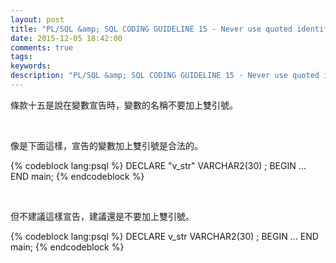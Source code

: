 ```yaml
---
layout: post
title: "PL/SQL &amp; SQL CODING GUIDELINE 15 - Never use quoted identifiers"
date: 2015-12-05 18:42:00
comments: true
tags: 
keywords: 
description: "PL/SQL &amp; SQL CODING GUIDELINE 15 - Never use quoted identifiers"
---
```


條款十五是說在變數宣告時，變數的名稱不要加上雙引號。  

<!-- More -->

<br/>


像是下面這樣，宣告的變數加上雙引號是合法的。  

{% codeblock lang:psql %}
DECLARE 
	"v_str" VARCHAR2(30) ; 
BEGIN 
	…
END main;
{% endcodeblock %}

<br/>


但不建議這樣宣告，建議還是不要加上雙引號。  

{% codeblock lang:psql %}
DECLARE 
	v_str VARCHAR2(30) ; 
BEGIN 
	…
END main;
{% endcodeblock %}

